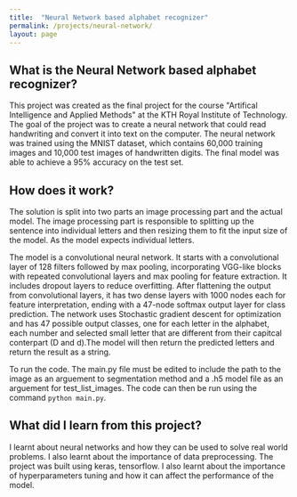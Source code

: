 ```yaml
---
title:  "Neural Network based alphabet recognizer"
permalink: /projects/neural-network/
layout: page
---
```


## What is the Neural Network based alphabet recognizer?
This project was created as the final project for the course "Artifical Intelligence and Applied Methods" at the KTH Royal Institute of Technology.
The goal of the project was to create a neural network that could read handwriting and convert it into text on the computer. The neural network was trained using the
MNIST dataset, which contains 60,000 training images and 10,000 test images of handwritten digits. The final model was able to achieve a 95% accuracy on the test set.

## How does it work?
The solution is split into two parts an image processing part and the actual model. The image processing part is responsible to splitting up the sentence
into individual letters and then resizing them to fit the input size of the model. As the model expects individual letters.

The model is a convolutional neural network. It starts with a convolutional layer of 128 filters followed by max pooling, incorporating VGG-like blocks
with repeated convolutional layers and max pooling for feature extraction. It includes dropout layers to reduce overfitting. After flattening the output
from convolutional layers, it has two dense layers with 1000 nodes each for feature interpretation, ending with a 47-node softmax output layer for class
prediction. The network uses Stochastic gradient descent for optimization and has 47 possible output classes, one for each letter in the alphabet, each number
and selected small letter that are different from their capitcal conterpart (D and d).The model will then return the predicted letters and return the result as a string.

To run the code. The main.py file must be edited to include the path to the image as an arguement to segmentation method and a .h5 model file as an arguement for
test_list_images. The code can then be run using the command `python main.py`.

## What did I learn from this project?
I learnt about neural networks and how they can be used to solve real world problems. I also learnt about the importance of data preprocessing. The project was built
using keras, tensorflow. I also learnt about the importance of hyperparameters tuning and how it can affect the performance of the model.
